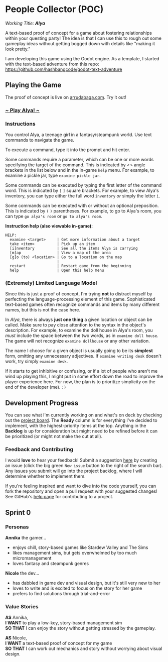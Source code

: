 # People Collector (POC)
_Working Title: **Alya**_

A text-based proof of concept for a game about fostering relationships within your questing party! The idea is that I can use this to rough out some gameplay ideas without getting bogged down with details like "making it look pretty."

I am developing this game using the Godot engine. As a template, I started with the text-based adventure from this repo: https://github.com/hashbangcode/godot-text-adventure

## Playing the Game
The proof of concept is live on [arrudabaga.com](https://arrudabaga.com/). Try it out!

### [~ Play Alya! ~](https://arrudabaga.com/people-collector/alya.html)

### Instructions
You control Alya, a teenage girl in a fantasy/steampunk world. Use text commands to navigate the game.

To execute a command, type it into the prompt and hit enter.

Some commands require a parameter, which can be one or more words specifying the target of the command. This is indicated by `<` `>` angle brackets in the list below and in the in-game `help` menu. For example, to examine a pickle jar, type `examine pickle jar`.

Some commands can be executed by typing the first letter of the command word. This is indicated by `[` `]` square brackets. For example, to view Alya's inventory, you can type either the full word `inventory` *or* simply the letter `i`.

Some commands can be executed with or without an optional preposition. This is indicated by `(` `)` parentheses. For example, to go to Alya's room, you can type `go alya's room` or `go to alya's room`.

**Instruction help (also viewable in-game):**
```
HELP:
  examine <target>     | Get more information about a target
  take <item>          | Pick up an item
  [i]nventory          | See all the items Alya is carrying
  [m]ap                | View a map of the area
  [g]o (to) <location> | Go to a location on the map
                       |
  restart              | Restart game from the beginning 
  help                 | Open this help menu
```

### (Extremely) Limited Language Model
Since this is just a proof of concept, I'm trying **not** to distract myself by perfecting the language-processing element of this game. Sophisticated text-based games often recognize commands and items by many different names, but this is not the case here.

In *Alya*, there is always **just one thing** a given location or object can be called. Make sure to pay close attention to the syntax in the object's description. For example, to examine the doll house in Alya's room, you *must* include the space between the two words, as in `examine doll house`. The game will not recognize `examine dollhouse` or any other variation.

The name I choose for a given object is usually going to be its **simplest** form, omitting any unnecessary adjectives. If `examine writing desk` doesn't work, try simply `examine desk`.

If it starts to get inhibitive or confusing, or if a lot of people who aren't me wind up playing this, I might put in some effort down the road to improve the player experience here. For now, the plan is to prioritize simplicity on the end of the developer (me). `:)`

## Development Progress
You can see what I'm currently working on and what's on deck by checking out the [project board](https://github.com/users/narruda789/projects/2/views/1). The **Ready** column is for everything I've decided to implement, with the highest-priority items at the top. Anything in the **Backlog** is up for consideration but might need to be refined before it can be prioritized (or might not make the cut at all).

### Feedback and Contributing
I would **love** to hear your feedback! Submit a suggestion [here](https://github.com/narruda789/people-collector-poc/issues) by creating an issue (click the big green `New issue` button to the right of the search bar). Any issues you submit will go into the project backlog, where I will determine whether to implement them.

If you're feeling inspired and want to dive into the code yourself, you can fork the repository and open a pull request with your suggested changes! See GitHub's [help page](https://docs.github.com/en/get-started/exploring-projects-on-github/contributing-to-a-project) for contributing to a project.

## Sprint 0
### Personas
**Annika** the gamer...
- enjoys chill, story-based games like Stardew Valley and The Sims
- likes management sims, but gets overwhelmed by too much micromanagement
- loves fantasy and steampunk genres

**Nicole** the dev...
- has dabbled in game dev and visual design, but it's still very new to her
- loves to write and is excited to focus on the story for her game
- prefers to find solutions through trial-and-error

### Value Stories
**AS** Annika,\
**I WANT** to play a low-key, story-based management sim\
**SO THAT** I can enjoy the story without getting stressed by the gameplay.

**AS** Nicole,\
**I WANT** a text-based proof of concept for my game\
**SO THAT** I can work out mechanics and story without worrying about visual design.
